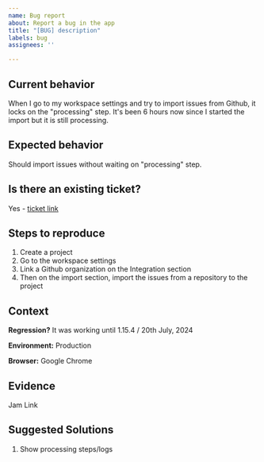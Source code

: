 ```yaml
---
name: Bug report
about: Report a bug in the app
title: "[BUG] description"
labels: bug
assignees: ''

---
```


## Current behavior

When I go to my workspace settings and try to import issues from Github, it locks on the "processing" step. It's been 6 hours now since I started the import but it is still processing.

## Expected behavior

Should import issues without waiting on "processing" step.

## Is there an existing ticket?

Yes - [ticket link](https://fundwave.freshdesk.com/a/tickets/)

## Steps to reproduce

1. Create a project
2. Go to the workspace settings
3. Link a Github organization on the Integration section
4. Then on the import section, import the issues from a repository to the project

## Context

**Regression?** It was working until 1.15.4 / 20th July, 2024

**Environment:** Production

**Browser:** Google Chrome

## Evidence

Jam Link

## Suggested Solutions

1. Show processing steps/logs